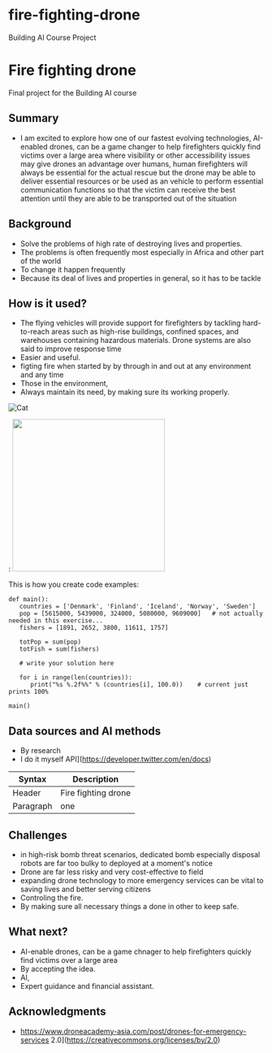 # fire-fighting-drone
Building AI Course Project
# Fire fighting drone

Final project for the Building AI course

## Summary

* I am excited to explore how one of our fastest evolving technologies, AI-enabled drones, can be a game changer to help firefighters quickly find victims over a large area where visibility or other accessibility issues may give drones an advantage over humans, human firefighters will always be essential for the actual rescue but the drone may be able to deliver essential resources or be used as an vehicle to perform essential communication functions so that the victim can receive the best attention until they are able to be transported out of the situation


## Background

* Solve the problems of high rate of destroying lives and properties. 
* The problems is often frequently most especially in Africa and other part of the world
* To change it happen frequently
*  Because its deal of lives and properties in general, so it has to be tackle


## How is it used?

* The flying vehicles will provide support for firefighters by tackling hard-to-reach areas such as high-rise buildings, confined spaces, and warehouses containing hazardous materials. Drone systems are also said to improve response time
*  Easier and useful. 
*  figting fire when started by by through in and out at any environment and any time
* Those in the environment, 
* Always maintain its need, by making sure its working properly.


![Cat](https://upload.wikimedia.org/wikipedia/commons/5/5e/Sleeping_cat_on_her_back.jpg)

:
<img src="https://upload.wikimedia.org/wikipedia/commons/5/5e/Sleeping_cat_on_her_back.jpg" width="300">

This is how you create code examples:
```
def main():
   countries = ['Denmark', 'Finland', 'Iceland', 'Norway', 'Sweden']
   pop = [5615000, 5439000, 324000, 5080000, 9609000]   # not actually needed in this exercise...
   fishers = [1891, 2652, 3800, 11611, 1757]

   totPop = sum(pop)
   totFish = sum(fishers)

   # write your solution here

   for i in range(len(countries)):
      print("%s %.2f%%" % (countries[i], 100.0))    # current just prints 100%

main()
```


## Data sources and AI methods
* By research
* I do it myself
 API](https://developer.twitter.com/en/docs)

| Syntax      | Description |
| ----------- | ----------- |
| Header      | Fire fighting drone   |
| Paragraph   | one          |

## Challenges

* in high-risk bomb threat scenarios, dedicated bomb especially disposal robots are far too bulky to deployed at a moment's notice
* Drone are far less risky and very cost-effective to  field
* expanding drone technology to more emergency services can be vital to saving lives and better serving citizens
* Controling the fire.
* By making sure all necessary things a done in other to keep safe.

## What next?

* AI-enable drones, can be a game chnager to help firefighters quickly find victims over a large area 
* By accepting the idea.
* AI, 
* Expert guidance and financial assistant. 


## Acknowledgments

* https://www.droneacademy-asia.com/post/drones-for-emergency-services
 2.0](https://creativecommons.org/licenses/by/2.0)
